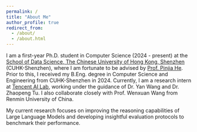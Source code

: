 ```yaml
---
permalink: /
title: "About Me"
author_profile: true
redirect_from: 
  - /about/
  - /about.html
---
```


I am a first-year Ph.D. student in Computer Science (2024 - present) at the [School of Data Science, The Chinese University of Hong Kong, Shenzhen](https://sds.cuhk.edu.cn) (CUHK-Shenzhen), where I am fortunate to be advised by [Prof. Pinjia He](https://pinjiahe.github.io). Prior to this, I received my B.Eng. degree in Computer Science and Engineering from CUHK-Shenzhen in 2024.
Currently, I am a research intern at [Tencent AI Lab](https://ailab.tencent.com/ailab/en/about), working under the guidance of Dr. Yan Wang and Dr. Zhaopeng Tu. I also collaborate closely with Prof. Wenxuan Wang from Renmin University of China.

My current research focuses on improving the reasoning capabilities of Large Language Models and developing insightful evaluation protocols to benchmark their performance.


<div style="max-width:400px;margin:1rem auto;">
  <script type='text/javascript' id='mapmyvisitors' src='https://mapmyvisitors.com/map.js?cl=ffffff&w=386&t=n&d=i_mnc2Ovc6Uiext34nnZ4oAne7PbSHpX8-0KYIAbrPg&co=c0c0c0&cmo=ff9999&cmn=cc0000&ct=000000'></script>
</div>
